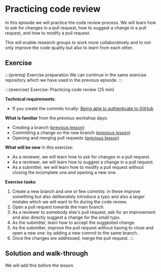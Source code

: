 # Practicing code review

In this episode we will practice the code review process. We will learn how to
ask for changes in a pull request, how to suggest a change in a pull request,
and how to modify a pull request.

This will enable research groups to work more collaboratively and to not only
improve the code quality but also to learn from each other.


## Exercise

:::{prereq} Exercise preparation
We can continue in the same exercise repository which we have used in the
previous episode.
:::

:::{exercise} Exercise: Practicing code review (25 min)

**Technical requirements**:
- If you create the commits locally: [Being able to authenticate to GitHub](https://coderefinery.github.io/installation/ssh/)

**What is familiar** from the previous workshop days:
- Creating a branch ([previous lesson](https://coderefinery.github.io/git-intro/commits/))
- Committing a change on the new branch ([previous lesson](https://coderefinery.github.io/git-intro/commits/))
- Opening and merging pull requests ([previous lesson](https://coderefinery.github.io/git-intro/merging/))

**What will be new** in this exercise:
- As a reviewer, we will learn how to ask for changes in a pull request.
- As a reviewer, we will learn how to suggest a change in a pull request.
- As a submitter, we will learn how to modify a pull request without closing
  the incomplete one and opening a new one.

**Exercise tasks**:
1. Create a new branch and one or few commits: in these improve something but also
   deliberately introduce a typo and also a larger mistake which we will want to fix during the code review.
1. Open a pull request towards the main branch.
1. As a reviewer to somebody else's pull request, ask for an improvement and
   also directly suggest a change for the small typo.
1. As the submitter, learn how to accept the suggested change.
1. As the submitter, improve the pull request without having to close and open
   a new one: by adding a new commit to the same branch.
1. Once the changes are addressed, merge the pull request.
:::


## Solution and walk-through

We will add this before the lesson.
